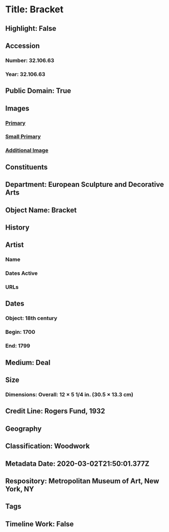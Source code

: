# Title: Bracket
## Highlight: False
## Accession
### Number: 32.106.63
### Year: 32.106.63
## Public Domain: True
## Images
### [Primary](https://images.metmuseum.org/CRDImages/es/original/DP-14762-134.jpg)
### [Small Primary](https://images.metmuseum.org/CRDImages/es/web-large/DP-14762-134.jpg)
### [Additional Image](https://images.metmuseum.org/CRDImages/es/original/DP-14762-153.jpg)
## Constituents
## Department: European Sculpture and Decorative Arts
## Object Name: Bracket
## History
## Artist
### Name
### Dates Active
### URLs
## Dates
### Object: 18th century
### Begin: 1700
### End: 1799
## Medium: Deal
## Size
### Dimensions: Overall: 12 × 5 1/4 in. (30.5 × 13.3 cm)
## Credit Line: Rogers Fund, 1932
## Geography
## Classification: Woodwork
## Metadata Date: 2020-03-02T21:50:01.377Z
## Respository: Metropolitan Museum of Art, New York, NY
## Tags
## Timeline Work: False
